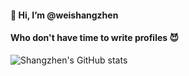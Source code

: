 #### 👋 Hi, I’m @weishangzhen

#### Who don't have time to write profiles 😈

![Shangzhen's GitHub stats](https://github-readme-stats.vercel.app/api?username=weishangzhen&show_icons=true&theme=radical&count_private=true)
